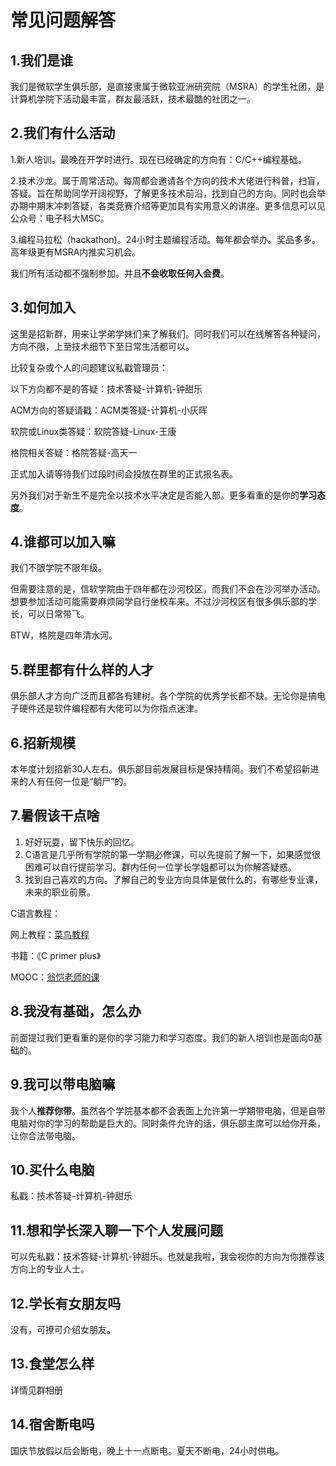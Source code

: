 # 常见问题解答

## 1.我们是谁

我们是微软学生俱乐部，是直接隶属于微软亚洲研究院（MSRA）的学生社团，是计算机学院下活动最丰富，群友最活跃，技术最酷的社团之一。

## 2.我们有什么活动

1.新人培训。最晚在开学时进行。现在已经确定的方向有：C/C++编程基础。

2.技术沙龙。属于周常活动。每周都会邀请各个方向的技术大佬进行科普，扫盲，答疑。旨在帮助同学开阔视野，了解更多技术前沿，找到自己的方向。同时也会举办期中期末冲刺答疑，各类竞赛介绍等更加具有实用意义的讲座。更多信息可以见公众号：电子科大MSC。

3.编程马拉松（hackathon)。24小时主题编程活动。每年都会举办。奖品多多。高年级更有MSRA内推实习机会。

我们所有活动都不强制参加。并且**不会收取任何入会费**。

## 3.如何加入

这里是招新群，用来让学弟学妹们来了解我们。同时我们可以在线解答各种疑问，方向不限，上至技术细节下至日常生活都可以。

比较复杂或个人的问题建议私戳管理员：

以下方向都不是的答疑：技术答疑-计算机-钟甜乐

ACM方向的答疑请戳：ACM类答疑-计算机-小灰晖

软院或Linux类答疑：软院答疑-Linux-王康

格院相关答疑：格院答疑-高天一

正式加入请等待我们过段时间会投放在群里的正式报名表。

另外我们对于新生不是完全以技术水平决定是否能入部。更多看重的是你的**学习态度**。

## 4.谁都可以加入嘛

我们不限学院不限年级。

但需要注意的是，信软学院由于四年都在沙河校区，而我们不会在沙河举办活动。想要参加活动可能需要麻烦同学自行坐校车来。不过沙河校区有很多俱乐部的学长，可以日常带飞。

BTW，格院是四年清水河。

## 5.群里都有什么样的人才

俱乐部人才方向广泛而且都各有建树。各个学院的优秀学长都不缺。无论你是搞电子硬件还是软件编程都有大佬可以为你指点迷津。

## 6.招新规模

本年度计划招新30人左右。俱乐部目前发展目标是保持精简。我们不希望招新进来的人有任何一位是“躺尸”的。

## 7.暑假该干点啥

1. 好好玩耍，留下快乐的回忆。
2. C语言是几乎所有学院的第一学期必修课，可以先提前了解一下，如果感觉很困难可以自行提前学习。群内任何一位学长学姐都可以为你解答疑惑。
3. 找到自己喜欢的方向。了解自己的专业方向具体是做什么的，有哪些专业课，未来的职业前景。

C语言教程：

网上教程：[菜鸟教程](https://www.runoob.com/cprogramming/c-tutorial.html)

书籍：《C primer plus》

MOOC：[翁恺老师的课](https://www.bilibili.com/video/av15267247?from=search&seid=15768591982690098283)

## 8.我没有基础，怎么办

前面提过我们更看重的是你的学习能力和学习态度。我们的新人培训也是面向0基础的。

## 9.我可以带电脑嘛

我个人**推荐你带**。虽然各个学院基本都不会表面上允许第一学期带电脑，但是自带电脑对你的学习的帮助是巨大的。同时条件允许的话，俱乐部主席可以给你开条，让你合法带电脑。

## 10.买什么电脑

私戳：技术答疑-计算机-钟甜乐

## 11.想和学长深入聊一下个人发展问题

可以先私戳：技术答疑-计算机-钟甜乐。也就是我啦，我会视你的方向为你推荐该方向上的专业人士。

## 12.学长有女朋友吗

没有，可撩可介绍女朋友。

## 13.食堂怎么样

详情见群相册

## 14.宿舍断电吗

国庆节放假以后会断电，晚上十一点断电。夏天不断电，24小时供电。

